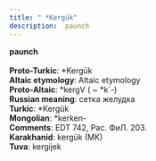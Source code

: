```yaml
---
title: " *Kergük"
description:  paunch
---
```

<strong> paunch</strong><br><br>
<strong>Proto-Turkic</strong>:  *Kergük<br>
<strong>Altaic etymology</strong>:  Altaic etymology<br>
<strong> Proto-Altaic</strong>:  *kergV ( ~ *k`-)<br>
<strong>Russian meaning</strong>:  сетка желудка<br>
<strong>Turkic</strong>:  *Kergük<br>
<strong>Mongolian</strong>:  *kerken-<br>
<strong>Comments</strong>:  EDT 742, Рас. ФиЛ. 203.<br>
<strong>Karakhanid</strong>:  kergük (MK)<br>
<strong>Tuva</strong>:  kergijek<br>


